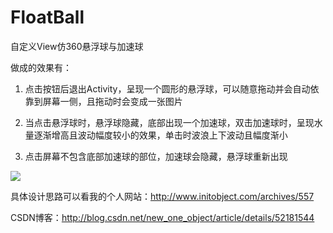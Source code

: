 # FloatBall
自定义View仿360悬浮球与加速球

做成的效果有： 

1. 点击按钮后退出Activity，呈现一个圆形的悬浮球，可以随意拖动并会自动依靠到屏幕一侧，且拖动时会变成一张图片 

2. 当点击悬浮球时，悬浮球隐藏，底部出现一个加速球，双击加速球时，呈现水量逐渐增高且波动幅度较小的效果，单击时波浪上下波动且幅度渐小

3. 点击屏幕不包含底部加速球的部位，加速球会隐藏，悬浮球重新出现

![](https://github.com/initobject/FloatBall/blob/master/1.gif)

具体设计思路可以看我的个人网站：http://www.initobject.com/archives/557

CSDN博客：http://blog.csdn.net/new_one_object/article/details/52181544
